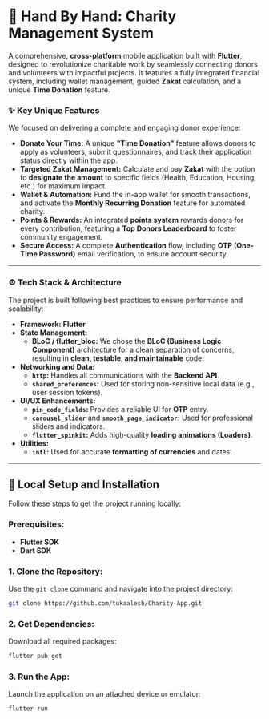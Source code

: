 
# 🤝 Hand By Hand: Charity Management System

A comprehensive, **cross-platform** mobile application built with **Flutter**, designed to revolutionize charitable work by seamlessly connecting donors and volunteers with impactful projects. It features a fully integrated financial system, including wallet management, guided **Zakat** calculation, and a unique **Time Donation** feature.


### ✨ Key Unique Features

We focused on delivering a complete and engaging donor experience:

  * **Donate Your Time:** A unique **"Time Donation"** feature allows donors to apply as volunteers, submit questionnaires, and track their application status directly within the app.
  * **Targeted Zakat Management:** Calculate and pay **Zakat** with the option to **designate the amount** to specific fields (Health, Education, Housing, etc.) for maximum impact.
  * **Wallet & Automation:** Fund the in-app wallet for smooth transactions, and activate the **Monthly Recurring Donation** feature for automated charity.
  * **Points & Rewards:** An integrated **points system** rewards donors for every contribution, featuring a **Top Donors Leaderboard** to foster community engagement.
  * **Secure Access:** A complete **Authentication** flow, including **OTP (One-Time Password)** email verification, to ensure account security.

-----

### ⚙️ Tech Stack & Architecture

The project is built following best practices to ensure performance and scalability:

  * **Framework:** **Flutter**
  * **State Management:**
      * **BLoC / flutter\_bloc:** We chose the **BLoC (Business Logic Component)** architecture for a clean separation of concerns, resulting in **clean, testable, and maintainable** code.
  * **Networking and Data:**
      * **`http`:** Handles all communications with the **Backend API**.
      * **`shared_preferences`:** Used for storing non-sensitive local data (e.g., user session tokens).
  * **UI/UX Enhancements:**
      * **`pin_code_fields`:** Provides a reliable UI for **OTP** entry.
      * **`carousel_slider`** and **`smooth_page_indicator`:** Used for professional sliders and indicators.
      * **`flutter_spinkit`:** Adds high-quality **loading animations (Loaders)**.
  * **Utilities:**
      * **`intl`:** Used for accurate **formatting of currencies** and dates.

-----

## 🚀 Local Setup and Installation

Follow these steps to get the project running locally:

### Prerequisites:

  * **Flutter SDK**
  * **Dart SDK**

### 1\. Clone the Repository:

Use the `git clone` command and navigate into the project directory:

```bash
git clone https://github.com/tukaalesh/Charity-App.git
```

### 2\. Get Dependencies:

Download all required packages:

```bash
flutter pub get
```

### 3\. Run the App:

Launch the application on an attached device or emulator:

```bash
flutter run
```

